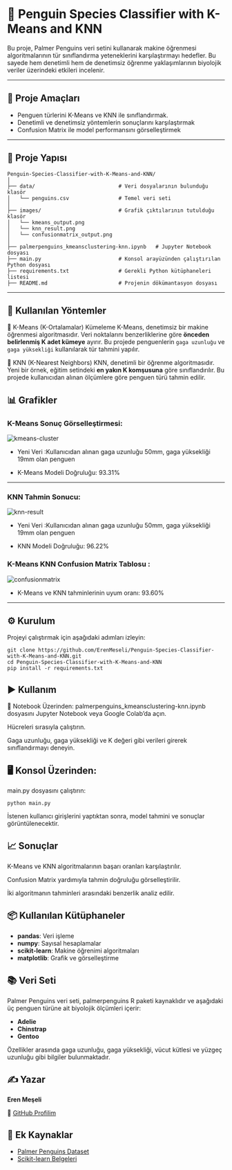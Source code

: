 # 🐧 Penguin Species Classifier with K-Means and KNN

Bu proje, Palmer Penguins veri setini kullanarak makine öğrenmesi algoritmalarının tür sınıflandırma yeteneklerini karşılaştırmayı hedefler. Bu sayede hem denetimli hem de denetimsiz öğrenme yaklaşımlarının biyolojik veriler üzerindeki etkileri incelenir.

---

## 🎯 Proje Amaçları

- Penguen türlerini K-Means ve KNN ile sınıflandırmak.
- Denetimli ve denetimsiz yöntemlerin sonuçlarını karşılaştırmak
- Confusion Matrix ile model performansını görselleştirmek

---

## 📁 Proje Yapısı

```
Penguin-Species-Classifier-with-K-Means-and-KNN/
│
├── data/                           # Veri dosyalarının bulunduğu klasör 
│   └── penguins.csv                # Temel veri seti
│
├── images/                         # Grafik çıktılarının tutulduğu klasör 
│   └── kmeans_output.png 
│   └── knn_result.png  
│   └── confusionmatrix_output.png       
│
├── palmerpenguins_kmeansclustering-knn.ipynb   # Jupyter Notebook dosyası
├── main.py                         # Konsol arayüzünden çalıştırılan Python dosyası
├── requirements.txt                # Gerekli Python kütüphaneleri listesi
├── README.md                       # Projenin dökümantasyon dosyası
```

---

## 🧠 Kullanılan Yöntemler

🔹 K-Means (K-Ortalamalar) Kümeleme
K-Means, denetimsiz bir makine öğrenmesi algoritmasıdır. Veri noktalarını benzerliklerine göre **önceden belirlenmiş K adet kümeye** ayırır. Bu projede penguenlerin `gaga uzunluğu` ve `gaga yüksekliği` kullanılarak tür tahmini yapılır.

🔹 KNN (K-Nearest Neighbors)
KNN, denetimli bir öğrenme algoritmasıdır. Yeni bir örnek, eğitim setindeki **en yakın K komşusuna** göre sınıflandırılır. Bu projede kullanıcıdan alınan ölçümlere göre penguen türü tahmin edilir.

## 📊 Grafikler

### K-Means Sonuç Görselleştirmesi:
![kmeans-cluster](images/kmeans_output.png)

 - Yeni Veri :Kullanıcıdan alınan gaga uzunluğu 50mm, gaga yüksekliği 19mm olan penguen

 - K-Means Modeli Doğruluğu: 93.31%

---

### KNN Tahmin Sonucu:
![knn-result](images/knn_result.png)

 - Yeni Veri :Kullanıcıdan alınan gaga uzunluğu 50mm, gaga yüksekliği 19mm olan penguen

 - KNN Modeli Doğruluğu: 96.22%

### K-Means KNN Confusion Matrix Tablosu :
![confusionmatrix](images/confusionmatrix_output.png)

 - K-Means ve KNN tahminlerinin uyum oranı: 93.60%

---

## ⚙️ Kurulum

Projeyi çalıştırmak için aşağıdaki adımları izleyin:

```
git clone https://github.com/ErenMeseli/Penguin-Species-Classifier-with-K-Means-and-KNN.git
cd Penguin-Species-Classifier-with-K-Means-and-KNN
pip install -r requirements.txt
```

## ▶️ Kullanım
🔬 Notebook Üzerinden:
palmerpenguins_kmeansclustering-knn.ipynb dosyasını Jupyter Notebook veya Google Colab’da açın.

Hücreleri sırasıyla çalıştırın.

Gaga uzunluğu, gaga yüksekliği ve K değeri gibi verileri girerek sınıflandırmayı deneyin.

## 🖥️ Konsol Üzerinden:
main.py dosyasını çalıştırın:

```
python main.py
```

İstenen kullanıcı girişlerini yaptıktan sonra, model tahmini ve sonuçlar görüntülenecektir.

## 📈 Sonuçlar
K-Means ve KNN algoritmalarının başarı oranları karşılaştırılır.

Confusion Matrix yardımıyla tahmin doğruluğu görselleştirilir.

İki algoritmanın tahminleri arasındaki benzerlik analiz edilir.

## 📦 Kullanılan Kütüphaneler

- **pandas**: Veri işleme
- **numpy**: Sayısal hesaplamalar
- **scikit-learn**: Makine öğrenimi algoritmaları
- **matplotlib**: Grafik ve görselleştirme

## 📚 Veri Seti
Palmer Penguins veri seti, palmerpenguins R paketi kaynaklıdır ve aşağıdaki üç penguen türüne ait biyolojik ölçümleri içerir:

 - **Adelie**
 - **Chinstrap**
 - **Gentoo**

Özellikler arasında gaga uzunluğu, gaga yüksekliği, vücut kütlesi ve yüzgeç uzunluğu gibi bilgiler bulunmaktadır.

## ✍️ Yazar
**Eren Meşeli**  

🔗 [GitHub Profilim](https://github.com/ErenMeseli)

## 🔗 Ek Kaynaklar

- [Palmer Penguins Dataset](https://allisonhorst.github.io/palmerpenguins/)
- [Scikit-learn Belgeleri](https://scikit-learn.org/stable/documentation.html)

